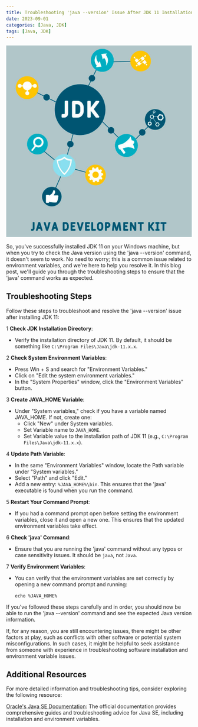```yaml
---
title: Troubleshooting 'java --version' Issue After JDK 11 Installation
date: 2023-09-01
categories: [Java, JDK]
tags: [Java, JDK]
---
```


![Java JDK](/assets/img/posts/2023/java_jdk_troubleshooting/java_jdk_troubleshooting.jpg)


So, you've successfully installed JDK 11 on your Windows machine, but when you try to check the Java version using the 'java --version' command, it doesn't seem to work. No need to worry; this is a common issue related to environment variables, and we're here to help you resolve it. In this blog post, we'll guide you through the troubleshooting steps to ensure that the 'java' command works as expected.

## Troubleshooting Steps

Follow these steps to troubleshoot and resolve the 'java --version' issue after installing JDK 11:

1 **Check JDK Installation Directory**:
   - Verify the installation directory of JDK 11. By default, it should be something like `C:\Program Files\Java\jdk-11.x.x`.

2 **Check System Environment Variables**:
   - Press Win + S and search for "Environment Variables."
   - Click on "Edit the system environment variables."
   - In the "System Properties" window, click the "Environment Variables" button.

3 **Create JAVA_HOME Variable**:
   - Under "System variables," check if you have a variable named JAVA_HOME. If not, create one:
     - Click "New" under System variables.
     - Set Variable name to `JAVA_HOME`.
     - Set Variable value to the installation path of JDK 11 (e.g., `C:\Program Files\Java\jdk-11.x.x`).

4 **Update Path Variable**:
   - In the same "Environment Variables" window, locate the Path variable under "System variables."
   - Select "Path" and click "Edit."
   - Add a new entry: `%JAVA_HOME%\bin`. This ensures that the 'java' executable is found when you run the command.

5 **Restart Your Command Prompt**:
   - If you had a command prompt open before setting the environment variables, close it and open a new one. This ensures that the updated environment variables take effect.

6 **Check 'java' Command**:
   - Ensure that you are running the 'java' command without any typos or case sensitivity issues. It should be `java`, not `Java`.

7 **Verify Environment Variables**:
   - You can verify that the environment variables are set correctly by opening a new command prompt and running:
     ```
     echo %JAVA_HOME%
     ```

If you've followed these steps carefully and in order, you should now be able to run the 'java --version' command and see the expected Java version information.

If, for any reason, you are still encountering issues, there might be other factors at play, such as conflicts with other software or potential system misconfigurations. In such cases, it might be helpful to seek assistance from someone with experience in troubleshooting software installation and environment variable issues.

## Additional Resources

For more detailed information and troubleshooting tips, consider exploring the following resource:

[Oracle's Java SE Documentation](https://docs.oracle.com/en/java/javase/11/): The official documentation provides comprehensive guides and troubleshooting advice for Java SE, including installation and environment variables.

